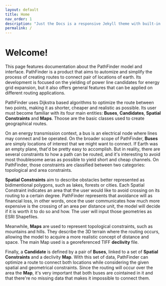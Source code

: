 ```yaml
---
layout: default
title: Home
nav_order: 1
description: "Just the Docs is a responsive Jekyll theme with built-in search that is easily customizable and hosted on GitHub Pages."
permalink: /
---
```


# Welcome!

This page features documentation about the PathFinder model and interface. PathFinder is a product that aims to automize and simplify the process of creating routes to connect pair of locations of earth. Its development is focused on the yielding of power line candidates for energy grid expansion, but it also offers general features that can be applied on different routing applications.

PathFinder uses Dijkstra based algorithms to optimize the route between two points, making it as shorter, cheaper and realistic as possible. Its user must become familiar with its four main entities: **Buses**, **Candidates**, **Spatial Constraints** and **Maps**. Thoose are the basic classes used to create geographical routes.

On an energy transmission context, a bus is an electrical node where lines may connect and be operated. On the broader scope of PathFinder, **Buses** are simply locations of interest that we might want to connect. If Earth was an empty plane, that'd be pretty easy to accomplish. But in reality, there are several constraints to how a path can be routed, and it's interesting to avoid most thoublesome aeras as possible to yield short and cheap channels. On PathFinder, those constraints are classified between two categories: topological and area constraints.

**Spatial Constraints** aim to describe obstacles better represented as bidimentional polygons, such as lakes, forests or cities. Each Spatial Constraint indicates an area that the user would like to avoid crossing on its routing to a certain degree. PathFinder represents that avoidance will as financial loss, in other words, once the user communicates how much more expensive is the crossing of an area per distance unit, the model will decide if it is worth it to do so and how. The user will input those geometries as ESRI Shapefiles.

Meanwhile, **Maps** are used to represent topological constraints, such as mountains and hills. They describe the 3D terrain where the routing occurs, allowing the model to acquire a more realistic concept of distance and space. The main Map used is a georeferenced TIFF **declivity** file.

Finally, a **Candidate** is defined by a pair of **Buses**, linked to a set of **Spatial Constraints** and a declivity **Map**. With this set of data, PathFinder can optimize a route to connect both locations while considering the given spatial and geometrical constraints. Since the routing will occur over the area the **Map**, it's very important that both buses are cointained in it and that there're no missing data that makes it impossible to connect them.
